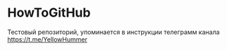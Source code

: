 # HowToGitHub
Тестовый репозиторий, упоминается в инструкции телеграмм канала https://t.me/YellowHummer 
